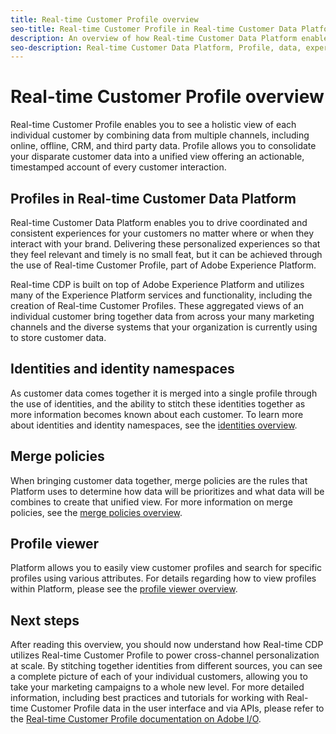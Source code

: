 ```yaml
---
title: Real-time Customer Profile overview
seo-title: Real-time Customer Profile in Real-time Customer Data Platform
description: An overview of how Real-time Customer Data Platform enables you to drive coordinated, consistent, relevant experiences for your customers using Real-time Customer Profiles.
seo-description: Real-time Customer Data Platform, Profile, data, experiences, channels
---
```


# Real-time Customer Profile overview


Real-time Customer Profile enables you to see a holistic view of each individual customer by combining data from multiple channels, including online, offline, CRM, and third party data. Profile allows you to consolidate your disparate customer data into a unified view offering an actionable, timestamped account of every customer interaction.
## Profiles in Real-time Customer Data Platform

Real-time Customer Data Platform enables you to drive coordinated and consistent experiences for your customers no matter where or when they interact with your brand. Delivering these personalized experiences so that they feel relevant and timely is no small feat, but it can be achieved through the use of Real-time Customer Profile, part of Adobe Experience Platform.

Real-time CDP is built on top of Adobe Experience Platform and utilizes many of the Experience Platform services and functionality, including the creation of Real-time Customer Profiles. These aggregated views of an individual customer bring together data from across your many marketing channels and the diverse systems that your organization is currently using to store customer data.
## Identities and identity namespaces

As customer data comes together it is merged into a single profile through the use of identities, and the ability to stitch these identities together as more information becomes known about each customer. To learn more about identities and identity namespaces, see the [identities overview](/help/rtcdp/profile/identities-overview.md).
## Merge policies

When bringing customer data together, merge policies are the rules that Platform uses to determine how data will be prioritizes and what data will be combines to create that unified view. For more information on merge policies, see the [merge policies overview](/help/rtcdp/profile/merge-policies.md).
## Profile viewer

Platform allows you to easily view customer profiles and search for specific profiles using various attributes. For details regarding how to view profiles within Platform, please see the [profile viewer overview](/help/rtcdp/profile/profile-viewer.md).
## Next steps

After reading this overview, you should now understand how Real-time CDP utilizes Real-time Customer Profile to power cross-channel personalization at scale. By stitching together identities from different sources, you can see a complete picture of each of your individual customers, allowing you to take your marketing campaigns to a whole new level. For more detailed information, including best practices and tutorials for working with Real-time Customer Profile data in the user interface and via APIs, please refer to the [Real-time Customer Profile documentation on Adobe I/O](https://www.adobe.io/apis/experienceplatform/home/profile-identity-segmentation/profile-identity-segmentation-services.html#!api-specification/markdown/narrative/technical_overview/unified_profile_architectural_overview/unified_profile_architectural_overview.md).